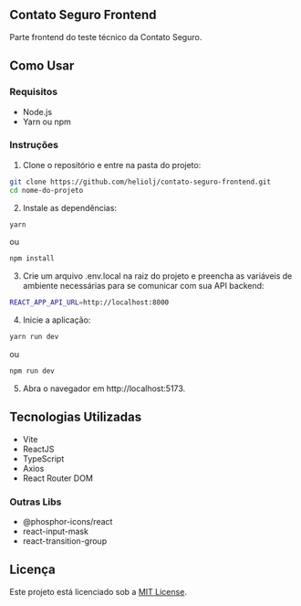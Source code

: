 ## Contato Seguro Frontend
Parte frontend do teste técnico da Contato Seguro.

## Como Usar
### Requisitos
- Node.js
- Yarn ou npm

### Instruções
1. Clone o repositório e entre na pasta do projeto:

```bash
git clone https://github.com/heliolj/contato-seguro-frontend.git
cd nome-do-projeto
```
2. Instale as dependências:
```bash
yarn
```
ou
```bash
npm install
```
3. Crie um arquivo .env.local na raiz do projeto e preencha as variáveis de ambiente necessárias para se comunicar com sua API backend:
```bash
REACT_APP_API_URL=http://localhost:8000
```
4. Inicie a aplicação:
```bash
yarn run dev
```
ou
```bash
npm run dev
```
5. Abra o navegador em http://localhost:5173.

## Tecnologias Utilizadas

- Vite
- ReactJS
- TypeScript
- Axios
- React Router DOM

### Outras Libs

- @phosphor-icons/react
- react-input-mask
- react-transition-group

## Licença
Este projeto está licenciado sob a [MIT License](./LICENSE).
